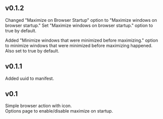 ## v0.1.2

Changed "Maximize on Browser Startup" option to "Maximize windows on browser startup." Set "Maximize windows on browser startup." option to true by default.

Added "Minimize windows that were minimized before maximizing." option to minimize windows that were minimized before maximizing happened. Also set to true by default.

## v0.1.1

Added uuid to manifest. 

## v0.1

Simple browser action with icon.  
Options page to enable/disable maximize on startup.
